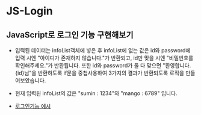 # JS-Login

## JavaScript로 로그인 기능 구현해보기

- 입력된 데이터는 infoList객체에 넣은 후 infoList에 없는 값은 id와 password에 입력 시엔 "아이디가 존재하지 않습니다."가 반환되고, id만 맞을 시엔 "비밀번호를 확인해주세요."가 반환됩니다. 또한 id와 password가 둘 다 맞으면 "환영합니다. {id}님"을 반환하도록 if문을 중첩사용하여 3가지의 결과가 반환되도록 로직을 만들어보았습니다.

* 현재 입력된 infoList의 값은 "sumin : 1234"와 "mango : 6789" 입니다.

* [로그인기능 예시](/login/로그인.gif)
